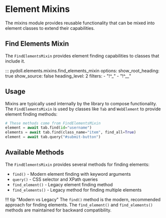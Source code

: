 # Element Mixins

The mixins module provides reusable functionality that can be mixed into element classes to extend their capabilities.

## Find Elements Mixin

The `FindElementsMixin` provides element finding capabilities to classes that include it.

::: pydoll.elements.mixins.find_elements_mixin
    options:
      show_root_heading: true
      show_source: false
      heading_level: 2
      filters:
        - "!^_"
        - "!^__"

## Usage

Mixins are typically used internally by the library to compose functionality. The `FindElementsMixin` is used by classes like `Tab` and `WebElement` to provide element finding methods:

```python
# These methods come from FindElementsMixin
element = await tab.find(id="username")
elements = await tab.find(class_name="item", find_all=True)
element = await tab.query("#submit-button")
```

## Available Methods

The `FindElementsMixin` provides several methods for finding elements:

- `find()` - Modern element finding with keyword arguments
- `query()` - CSS selector and XPath queries
- `find_element()` - Legacy element finding method
- `find_elements()` - Legacy method for finding multiple elements

!!! tip "Modern vs Legacy"
    The `find()` method is the modern, recommended approach for finding elements. The `find_element()` and `find_elements()` methods are maintained for backward compatibility. 